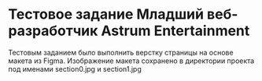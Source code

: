 # Тестовое задание Младший веб-разработчик Astrum Entertainment

Тестовым заданием было выполнить верстку страницы на основе макета из Figma.
Изображение макета сохранено в директории проекта под именами 
section0.jpg и section1.jpg



